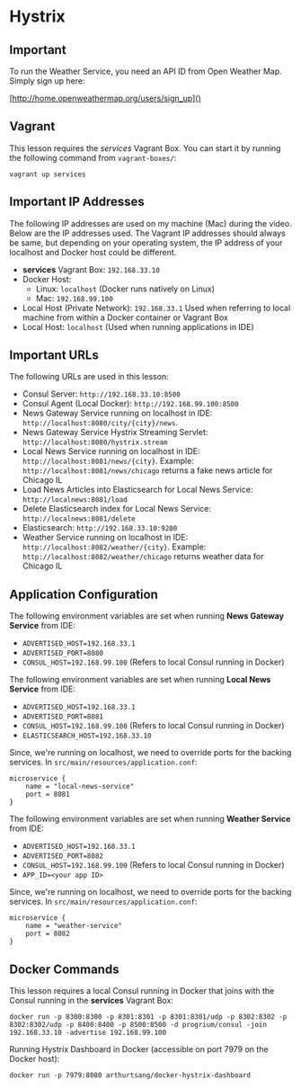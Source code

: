 # Hystrix

## Important

To run the Weather Service, you need an API ID from Open Weather Map. Simply sign up here:

[http://home.openweathermap.org/users/sign_up]()

## Vagrant

This lesson requires the *services* Vagrant Box. You can start it by running the following command from ```vagrant-boxes/```:

```
vagrant up services
```

## Important IP Addresses

The following IP addresses are used on my machine (Mac) during the video. Below are the IP addresses used. The Vagrant IP addresses should always be same, but depending on your operating system, the IP address of your localhost and Docker host could be different.

- **services** Vagrant Box: ```192.168.33.10```
- Docker Host:
  - Linux: ```localhost``` (Docker runs natively on Linux)
  - Mac: ```192.168.99.100```
- Local Host (Private Network): ```192.168.33.1``` Used when referring to local machine from within a Docker container or Vagrant Box
- Local Host: ```localhost``` (Used when running applications in IDE)

## Important URLs

The following URLs are used in this lesson:

- Consul Server: ```http://192.168.33.10:8500```
- Consul Agent (Local Docker): ```http://192.168.99.100:8500```
- News Gateway Service running on localhost in IDE: ```http://localhost:8080/city/{city}/news```.
- News Gateway Service Hystrix Streaming Servlet: ```http://localhost:8080/hystrix.stream```
- Local News Service running on localhost in IDE: ```http://localhost:8081/news/{city}```. Example: ```http://localhost:8081/news/chicago``` returns a fake news article for Chicago IL
- Load News Articles into Elasticsearch for Local News Service: ```http://localnews:8081/load```
- Delete Elasticsearch index for Local News Service: ```http://localnews:8081/delete```
- Elasticsearch: ```http://192.168.33.10:9200```
- Weather Service running on localhost in IDE: ```http://localhost:8082/weather/{city}```. Example: ```http://localhost:8082/weather/chicago``` returns weather data for Chicago IL


## Application Configuration

The following environment variables are set when running **News Gateway Service** from IDE:

- ```ADVERTISED_HOST=192.168.33.1```
- ```ADVERTISED_PORT=8080```
- ```CONSUL_HOST=192.168.99.100``` (Refers to local Consul running in Docker)

The following environment variables are set when running **Local News Service** from IDE:

- ```ADVERTISED_HOST=192.168.33.1```
- ```ADVERTISED_PORT=8081```
- ```CONSUL_HOST=192.168.99.100``` (Refers to local Consul running in Docker)
- ```ELASTICSEARCH_HOST=192.168.33.10```

Since, we're running on localhost, we need to override ports for the backing services. In ```src/main/resources/application.conf```:

```
microservice {
    name = "local-news-service"
    port = 8081
}
```

The following environment variables are set when running **Weather Service** from IDE:

- ```ADVERTISED_HOST=192.168.33.1```
- ```ADVERTISED_PORT=8082```
- ```CONSUL_HOST=192.168.99.100``` (Refers to local Consul running in Docker)
- ```APP_ID=<your app ID>```


Since, we're running on localhost, we need to override ports for the backing services. In ```src/main/resources/application.conf```:

```
microservice {
    name = "weather-service"
    port = 8082
}
```

## Docker Commands

This lesson requires a local Consul running in Docker that joins with the Consul running in the **services** Vagrant Box:

```
docker run -p 8300:8300 -p 8301:8301 -p 8301:8301/udp -p 8302:8302 -p 8302:8302/udp -p 8400:8400 -p 8500:8500 -d progrium/consul -join 192.168.33.10 -advertise 192.168.99.100
```

Running Hystrix Dashboard in Docker (accessible on port 7979 on the Docker host):

```
docker run -p 7979:8080 arthurtsang/docker-hystrix-dashboard
```